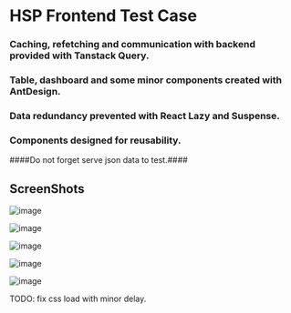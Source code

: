 # HSP Frontend Test Case


### Caching, refetching and communication with backend provided with Tanstack Query.
### Table, dashboard and some minor components created with AntDesign.
### Data redundancy prevented with React Lazy and Suspense.
### Components designed for reusability.

####Do not forget serve json data to test.####

## ScreenShots

![image](https://github.com/MiqeWazowhiskey/hsp-frontend-test-case/assets/91954535/ce416e33-ad86-4ee0-8248-5148ea0b66cb)

![image](https://github.com/MiqeWazowhiskey/hsp-frontend-test-case/assets/91954535/a00348a5-36e0-4c18-96de-69dee0858ee2)

![image](https://github.com/MiqeWazowhiskey/hsp-frontend-test-case/assets/91954535/da2ab7f8-3cb3-4466-9a33-518c52a93689)

![image](https://github.com/MiqeWazowhiskey/hsp-frontend-test-case/assets/91954535/251f2c36-1bf8-4751-a633-4e3f9960ae62)

![image](https://github.com/MiqeWazowhiskey/hsp-frontend-test-case/assets/91954535/992bbc82-54af-4cc6-9606-573fd45564d9)

TODO: fix css load with minor delay.

